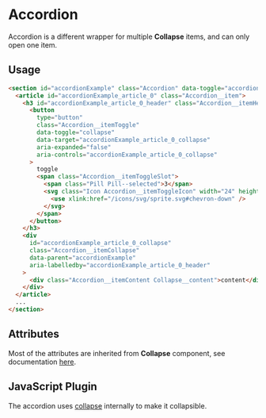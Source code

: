 # Accordion

Accordion is a different wrapper for multiple **Collapse** items, and can only open one item.

## Usage

```html
<section id="accordionExample" class="Accordion" data-toggle="accordion">
  <article id="accordionExample_article_0" class="Accordion__item">
    <h3 id="accordionExample_article_0_header" class="Accordion__itemHeader">
      <button
        type="button"
        class="Accordion__itemToggle"
        data-toggle="collapse"
        data-target="accordionExample_article_0_collapse"
        aria-expanded="false"
        aria-controls="accordionExample_article_0_collapse"
      >
        toggle
        <span class="Accordion__itemToggleSlot">
          <span class="Pill Pill--selected">3</span>
          <svg class="Icon Accordion__itemToggleIcon" width="24" height="24">
            <use xlink:href="/icons/svg/sprite.svg#chevron-down" />
          </svg>
        </span>
      </button>
    </h3>
    <div
      id="accordionExample_article_0_collapse"
      class="Accordion__itemCollapse"
      data-parent="accordionExample"
      aria-labelledby="accordionExample_article_0_header"
    >
      <div class="Accordion__itemContent Collapse__content">content</div>
    </div>
  </article>
  ...
</section>
```

## Attributes

Most of the attributes are inherited from **Collapse** component, see documentation [here](../Collapse/README.md).

## JavaScript Plugin

The accordion uses [collapse](../Collapse/README.md) internally to make it collapsible.
